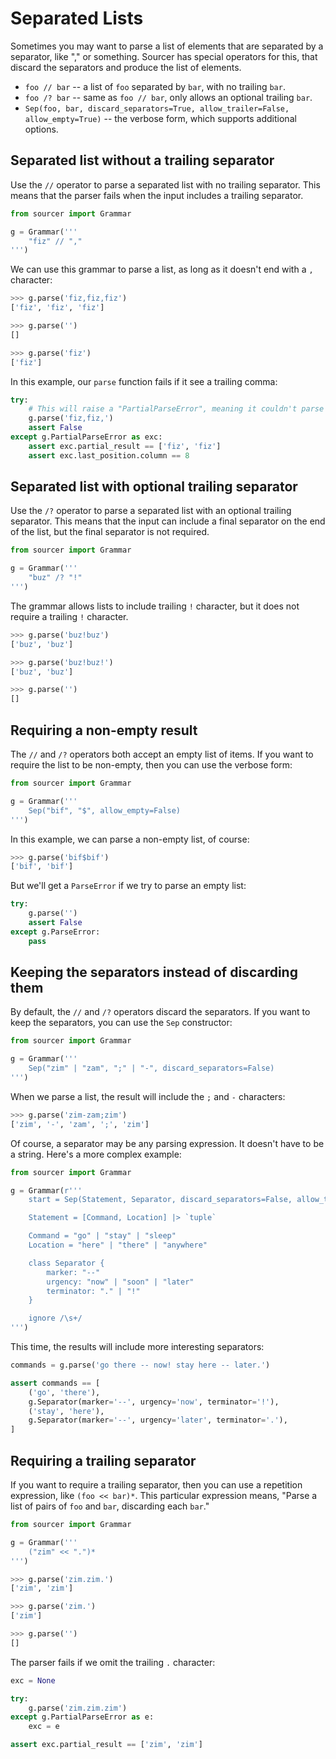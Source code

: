 # Separated Lists

Sometimes you may want to parse a list of elements that are separated by a
separator, like "," or something.
Sourcer has special operators for this, that discard the separators and produce
the list of elements.

* `foo // bar` -- a list of `foo` separated by `bar`, with no trailing `bar`.
* `foo /? bar` -- same as `foo // bar`, only allows an optional trailing `bar`.
* ``Sep(foo, bar, discard_separators=True, allow_trailer=False, allow_empty=True)``
  -- the verbose form, which supports additional options.


## Separated list without a trailing separator

Use the `//` operator to parse a separated list with no trailing separator. This
means that the parser fails when the input includes a trailing separator.

<!-- SETUP -->
```python
from sourcer import Grammar

g = Grammar('''
    "fiz" // ","
''')
```

We can use this grammar to parse a list, as long as it doesn't end with a `,`
character:

<!-- CONSOLE -->
```python
>>> g.parse('fiz,fiz,fiz')
['fiz', 'fiz', 'fiz']

>>> g.parse('')
[]

>>> g.parse('fiz')
['fiz']
```

In this example, our `parse` function fails if it see a trailing comma:

<!-- TEST -->
```python
try:
    # This will raise a "PartialParseError", meaning it couldn't parse the whole input.
    g.parse('fiz,fiz,')
    assert False
except g.PartialParseError as exc:
    assert exc.partial_result == ['fiz', 'fiz']
    assert exc.last_position.column == 8
```


## Separated list with optional trailing separator

Use the `/?` operator to parse a separated list with an optional trailing
separator. This means that the input can include a final separator on the end of
the list, but the final separator is not required.

<!-- SETUP -->
```python
from sourcer import Grammar

g = Grammar('''
    "buz" /? "!"
''')
```

The grammar allows lists to include trailing `!` character, but it does not
require a trailing `!` character.

<!-- CONSOLE -->
```python
>>> g.parse('buz!buz')
['buz', 'buz']

>>> g.parse('buz!buz!')
['buz', 'buz']

>>> g.parse('')
[]
```


## Requiring a non-empty result

The `//` and `/?` operators both accept an empty list of items. If you want to
require the list to be non-empty, then you can use the verbose form:

<!-- SETUP -->
```python
from sourcer import Grammar

g = Grammar('''
    Sep("bif", "$", allow_empty=False)
''')
```

In this example, we can parse a non-empty list, of course:

<!-- CONSOLE -->
```python
>>> g.parse('bif$bif')
['bif', 'bif']
```

But we'll get a `ParseError` if we try to parse an empty list:

<!-- TEST -->
```python
try:
    g.parse('')
    assert False
except g.ParseError:
    pass
```


## Keeping the separators instead of discarding them

By default, the `//` and `/?` operators discard the separators.
If you want to keep the separators, you can use the `Sep` constructor:

<!-- SETUP -->
```python
from sourcer import Grammar

g = Grammar('''
    Sep("zim" | "zam", ";" | "-", discard_separators=False)
''')
```

When we parse a list, the result will include the `;` and `-` characters:

<!-- CONSOLE -->
```python
>>> g.parse('zim-zam;zim')
['zim', '-', 'zam', ';', 'zim']
```

Of course, a separator may be any parsing expression. It doesn't have to be
a string. Here's a more complex example:

<!-- SETUP -->
```python
from sourcer import Grammar

g = Grammar(r'''
    start = Sep(Statement, Separator, discard_separators=False, allow_trailer=True)

    Statement = [Command, Location] |> `tuple`

    Command = "go" | "stay" | "sleep"
    Location = "here" | "there" | "anywhere"

    class Separator {
        marker: "--"
        urgency: "now" | "soon" | "later"
        terminator: "." | "!"
    }

    ignore /\s+/
''')
```

This time, the results will include more interesting separators:

<!-- TEST -->
```python
commands = g.parse('go there -- now! stay here -- later.')

assert commands == [
    ('go', 'there'),
    g.Separator(marker='--', urgency='now', terminator='!'),
    ('stay', 'here'),
    g.Separator(marker='--', urgency='later', terminator='.'),
]
```


## Requiring a trailing separator

If you want to require a trailing separator, then you can use a repetition
expression, like `(foo << bar)*`. This particular expression means, "Parse
a list of pairs of `foo` and `bar`, discarding each `bar`."

<!-- SETUP -->
```python
from sourcer import Grammar

g = Grammar('''
    ("zim" << ".")*
''')
```

<!-- CONSOLE -->
```python
>>> g.parse('zim.zim.')
['zim', 'zim']

>>> g.parse('zim.')
['zim']

>>> g.parse('')
[]
```

The parser fails if we omit the trailing `.` character:

<!-- TEST -->
```python
exc = None

try:
    g.parse('zim.zim.zim')
except g.PartialParseError as e:
    exc = e

assert exc.partial_result == ['zim', 'zim']
```
